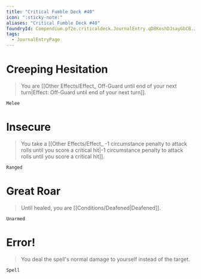 ```yaml
---
title: "Critical Fumble Deck #40"
icon: ":sticky-note:"
aliases: "Critical Fumble Deck #40"
foundryId: Compendium.pf2e.criticaldeck.JournalEntry.qD8KoshDJsayGbCB.JournalEntryPage.5UIGH23EhwTfoNSM
tags:
  - JournalEntryPage
---
```

# Creeping Hesitation

> You are [[Other Effects/Effect_ Off-Guard until end of your next turn|Effect: Off-Guard until end of your next turn]].

`Melee`

# Insecure

> You take a [[Other Effects/Effect_ -1 circumstance penalty to attack rolls until you score a critical hit|-1 circumstance penalty to attack rolls until you score a critical hit]].

`Ranged`

# Great Roar

> Until healed, you are [[Conditions/Deafened|Deafened]].

`Unarmed`

# Error!

> You deal the spell's normal damage to yourself instead of the target.

`Spell`